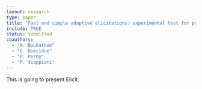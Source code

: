 ```yaml
---
layout: research
type: paper
title: "Fast and simple adaptive elicitations: experimental test for probability weighting"
include: TRUE
status: submitted
coauthors:
  - "A. Boukathem"
  - "E. Diecidue"
  - "P. Perny"
  - "P. Viappiani"
---
```


This is going to present Elicit.
